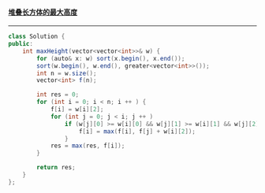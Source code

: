#### <a href="https://leetcode.cn/problems/maximum-height-by-stacking-cuboids/">堆叠长方体的最大高度</a>

-------------

```java
class Solution {
public:
    int maxHeight(vector<vector<int>>& w) {
        for (auto& x: w) sort(x.begin(), x.end());
        sort(w.begin(), w.end(), greater<vector<int>>());
        int n = w.size();
        vector<int> f(n);

        int res = 0;
        for (int i = 0; i < n; i ++ ) {
            f[i] = w[i][2];
            for (int j = 0; j < i; j ++ )
                if (w[j][0] >= w[i][0] && w[j][1] >= w[i][1] && w[j][2] >= w[i][2]) {
                    f[i] = max(f[i], f[j] + w[i][2]);
                }
            res = max(res, f[i]);
        }

        return res;
    }
};
```

